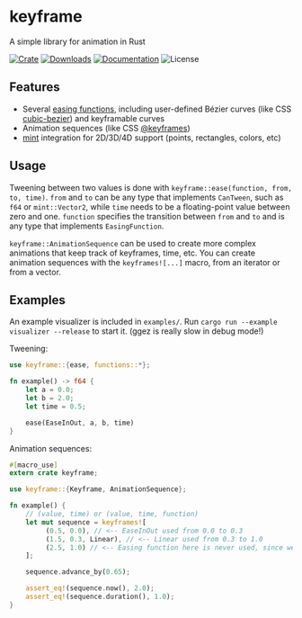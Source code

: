 # keyframe

A simple library for animation in Rust

[![Crate](https://img.shields.io/crates/v/keyframe.svg)](https://crates.io/crates/keyframe)
[![Downloads](https://img.shields.io/crates/d/keyframe.svg)](https://crates.io/crates/keyframe)
[![Documentation](https://docs.rs/keyframe/badge.svg)](https://docs.rs/keyframe)
![License](https://img.shields.io/crates/l/keyframe.svg)

## Features

* Several [easing functions](https://easings.net/en), including user-defined Bézier curves (like CSS [cubic-bezier](https://www.w3.org/TR/css-easing-1/#cubic-bezier-easing-functions)) and keyframable curves
* Animation sequences (like CSS [@keyframes](https://developer.mozilla.org/en-US/docs/Web/CSS/@keyframes))
* [mint](https://github.com/kvark/mint) integration for 2D/3D/4D support (points, rectangles, colors, etc)

## Usage

Tweening between two values is done with `keyframe::ease(function, from, to, time)`. `from` and `to` can be any type that implements `CanTween`, such as `f64` or `mint::Vector2`, while `time` needs to be a floating-point value between zero and one. `function` specifies the transition between `from` and `to` and is any type that implements `EasingFunction`.

`keyframe::AnimationSequence` can be used to create more complex animations that keep track of keyframes, time, etc. You can create animation sequences with the `keyframes![...]` macro, from an iterator or from a vector.

## Examples

An example visualizer is included in `examples/`. Run `cargo run --example visualizer --release` to start it. (ggez is really slow in debug mode!)

Tweening:

```rust
use keyframe::{ease, functions::*};

fn example() -> f64 {
    let a = 0.0;
    let b = 2.0;
    let time = 0.5;

    ease(EaseInOut, a, b, time)
}
```

Animation sequences:

```rust 
#[macro_use]
extern crate keyframe;

use keyframe::{Keyframe, AnimationSequence};

fn example() {
    // (value, time) or (value, time, function)
    let mut sequence = keyframes![
         (0.5, 0.0), // <-- EaseInOut used from 0.0 to 0.3
         (1.5, 0.3, Linear), // <-- Linear used from 0.3 to 1.0
         (2.5, 1.0) // <-- Easing function here is never used, since we're at the end
    ];

    sequence.advance_by(0.65);

    assert_eq!(sequence.now(), 2.0);
    assert_eq!(sequence.duration(), 1.0);
}
```
